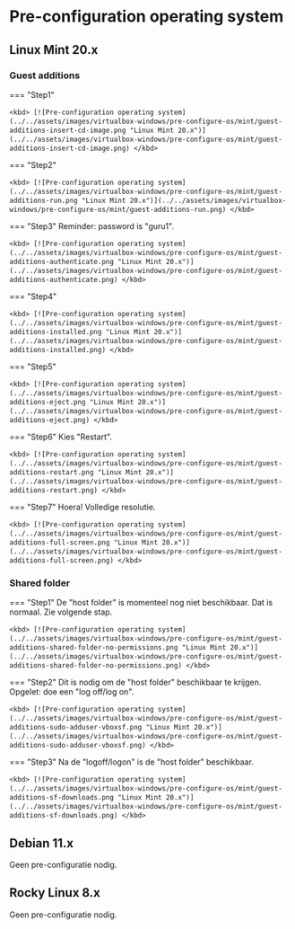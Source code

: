 # Pre-configuration operating system

## Linux Mint 20.x

### Guest additions

=== "Step1"

    <kbd> [![Pre-configuration operating system](../../assets/images/virtualbox-windows/pre-configure-os/mint/guest-additions-insert-cd-image.png "Linux Mint 20.x")](../../assets/images/virtualbox-windows/pre-configure-os/mint/guest-additions-insert-cd-image.png) </kbd>

=== "Step2"

    <kbd> [![Pre-configuration operating system](../../assets/images/virtualbox-windows/pre-configure-os/mint/guest-additions-run.png "Linux Mint 20.x")](../../assets/images/virtualbox-windows/pre-configure-os/mint/guest-additions-run.png) </kbd>

=== "Step3"
    Reminder: password is "guru1".

    <kbd> [![Pre-configuration operating system](../../assets/images/virtualbox-windows/pre-configure-os/mint/guest-additions-authenticate.png "Linux Mint 20.x")](../../assets/images/virtualbox-windows/pre-configure-os/mint/guest-additions-authenticate.png) </kbd>

=== "Step4"

    <kbd> [![Pre-configuration operating system](../../assets/images/virtualbox-windows/pre-configure-os/mint/guest-additions-installed.png "Linux Mint 20.x")](../../assets/images/virtualbox-windows/pre-configure-os/mint/guest-additions-installed.png) </kbd>

=== "Step5"

    <kbd> [![Pre-configuration operating system](../../assets/images/virtualbox-windows/pre-configure-os/mint/guest-additions-eject.png "Linux Mint 20.x")](../../assets/images/virtualbox-windows/pre-configure-os/mint/guest-additions-eject.png) </kbd>

=== "Step6"
    Kies "Restart".

    <kbd> [![Pre-configuration operating system](../../assets/images/virtualbox-windows/pre-configure-os/mint/guest-additions-restart.png "Linux Mint 20.x")](../../assets/images/virtualbox-windows/pre-configure-os/mint/guest-additions-restart.png) </kbd>

=== "Step7"
    Hoera! Volledige resolutie.

    <kbd> [![Pre-configuration operating system](../../assets/images/virtualbox-windows/pre-configure-os/mint/guest-additions-full-screen.png "Linux Mint 20.x")](../../assets/images/virtualbox-windows/pre-configure-os/mint/guest-additions-full-screen.png) </kbd>

### Shared folder

=== "Step1"
    De "host folder" is momenteel nog niet beschikbaar. Dat is normaal. Zie volgende stap.

    <kbd> [![Pre-configuration operating system](../../assets/images/virtualbox-windows/pre-configure-os/mint/guest-additions-shared-folder-no-permissions.png "Linux Mint 20.x")](../../assets/images/virtualbox-windows/pre-configure-os/mint/guest-additions-shared-folder-no-permissions.png) </kbd>

=== "Step2"
    Dit is nodig om de "host folder" beschikbaar te krijgen. Opgelet: doe een "log off/log on".

    <kbd> [![Pre-configuration operating system](../../assets/images/virtualbox-windows/pre-configure-os/mint/guest-additions-sudo-adduser-vboxsf.png "Linux Mint 20.x")](../../assets/images/virtualbox-windows/pre-configure-os/mint/guest-additions-sudo-adduser-vboxsf.png) </kbd>

=== "Step3"
    Na de "logoff/logon" is de "host folder" beschikbaar.

    <kbd> [![Pre-configuration operating system](../../assets/images/virtualbox-windows/pre-configure-os/mint/guest-additions-sf-downloads.png "Linux Mint 20.x")](../../assets/images/virtualbox-windows/pre-configure-os/mint/guest-additions-sf-downloads.png) </kbd>

## Debian 11.x

Geen pre-configuratie nodig.

## Rocky Linux 8.x

Geen pre-configuratie nodig.